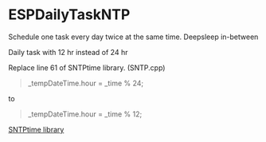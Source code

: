 # ESPDailyTaskNTP
Schedule one task every day twice at the same time. Deepsleep in-between

Daily task with 12 hr instead of 24 hr

Replace line 61 of SNTPtime library. (SNTP.cpp)
>   _tempDateTime.hour = _time % 24;

to
>   _tempDateTime.hour = _time % 12;
 

[SNTPtime library](https://github.com/SensorsIot/SNTPtime)
